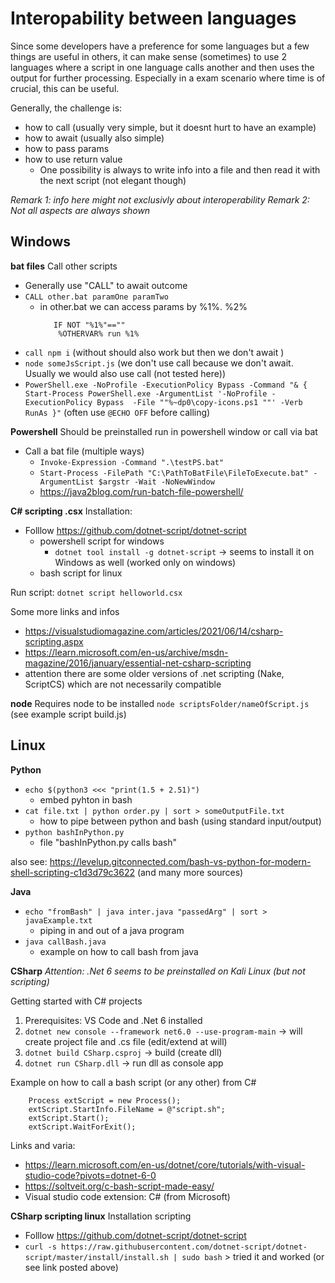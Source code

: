 # Interopability between languages

Since some developers have a preference for some languages but a few things are useful in others, it can make sense (sometimes) to use 2 languages where a script in one language calls another and then uses the output for further processing. Especially in a exam scenario where time is of crucial, this can be useful.


Generally, the challenge is: 
- how to call (usually very simple, but it doesnt hurt to have an example)
- how to await (usually also simple)
- how to pass params
- how to use return value 
    - One possibility is always to write info into a file and then read it with the next script (not elegant though) 

*Remark 1: info here might not exclusivly about interoperability*
*Remark 2: Not all aspects are always shown*

## Windows

**bat files**
Call other scripts
- Generally use "CALL" to await outcome
- `CALL other.bat paramOne paramTwo` 
    - in other.bat we can access params by %1%. %2% 
        ``` 
           IF NOT "%1%"==""  
	        %OTHERVAR% run %1%
        ```
- `call npm i`  (without should also work but then we don't await )
- `node someJsScript.js`   (we don't use call because we don't await. Usually we would also use call (not tested here))
- `PowerShell.exe -NoProfile -ExecutionPolicy Bypass -Command "& { Start-Process PowerShell.exe -ArgumentList '-NoProfile -ExecutionPolicy Bypass  -File ""%~dp0\copy-icons.ps1 ""' -Verb RunAs }"`  (often use `@ECHO OFF` before calling)


**Powershell**
Should be preinstalled run in powershell window or call via bat
- Call a bat file (multiple ways)
    - `Invoke-Expression -Command ".\testPS.bat"`
    - `Start-Process -FilePath "C:\PathToBatFile\FileToExecute.bat" -ArgumentList $argstr -Wait -NoNewWindow`
    - https://java2blog.com/run-batch-file-powershell/


**C# scripting .csx**
Installation: 
- Folllow  https://github.com/dotnet-script/dotnet-script
    - powershell script for windows
        - `dotnet tool install -g dotnet-script` -> seems to install it on Windows as well (worked only on windows)
    - bash script for linux

Run script: `dotnet script helloworld.csx`

Some more links and infos
- https://visualstudiomagazine.com/articles/2021/06/14/csharp-scripting.aspx
- https://learn.microsoft.com/en-us/archive/msdn-magazine/2016/january/essential-net-csharp-scripting
- attention there are some older versions of .net scripting (Nake, ScriptCS) which are not necessarily compatible


**node**
Requires node to be installed
`node scriptsFolder/nameOfScript.js`  (see example script build.js)

## Linux

**Python**

- `echo $(python3 <<< "print(1.5 + 2.51)")`
  - embed pyhton in bash
- `cat file.txt | python order.py | sort > someOutputFile.txt`
    - how to pipe between python and bash (using standard input/output)
- `python bashInPython.py`
    - file "bashInPython.py calls bash"


also see:  https://levelup.gitconnected.com/bash-vs-python-for-modern-shell-scripting-c1d3d79c3622 (and many more sources)

**Java**
- `echo "fromBash" | java inter.java "passedArg" | sort > javaExample.txt`
    - piping in and out of a java program
- `java callBash.java`
    - example on how to call bash from java


**CSharp**
*Attention: .Net 6 seems to be preinstalled on Kali Linux (but not scripting)* 

Getting started with C# projects
1. Prerequisites: VS Code and .Net 6 installed
2. `dotnet new console --framework net6.0 --use-program-main` -> will create project file and .cs file (edit/extend at will)
3. `dotnet build CSharp.csproj` -> build (create dll)
4. `dotnet run CSharp.dll` -> run dll as console app


Example on how to call a bash script (or any other) from C#
```
    Process extScript = new Process();
    extScript.StartInfo.FileName = @"script.sh";
    extScript.Start();
    extScript.WaitForExit();
```
Links and varia:  
- https://learn.microsoft.com/en-us/dotnet/core/tutorials/with-visual-studio-code?pivots=dotnet-6-0 
- https://soltveit.org/c-bash-script-made-easy/
- Visual studio code extension: C# (from Microsoft)

**CSharp scripting linux**
Installation scripting 
- Folllow  https://github.com/dotnet-script/dotnet-script 
- `curl -s https://raw.githubusercontent.com/dotnet-script/dotnet-script/master/install/install.sh | sudo bash` > tried it and worked (or see link posted above)